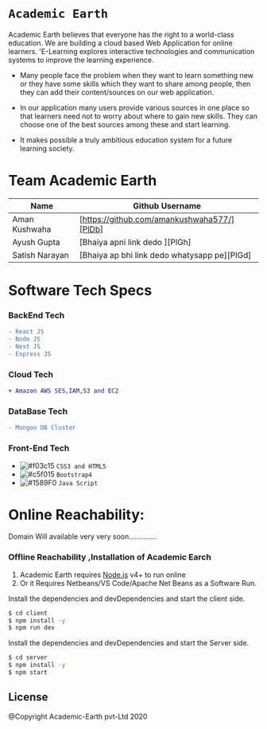 # ``` Academic Earth ```
Academic Earth believes that everyone has the right to a world-class education. We are building  a cloud based Web Application for online learners. 'E-Learning explores interactive technologies and communication systems to improve the learning experience.
  - Many people face the problem when they want to learn something new or they have some skills which they want to share among people, then they can add their content/sources on our web application.

  -  In our application many users provide various sources in one place so that learners need not to worry about where to gain new skills. They can choose one of the best sources among these and start learning.

  - It makes possible a truly ambitious education system for a future learning society.
 
# Team Academic Earth
| Name | Github Username |
| ------ | ------ |
| Aman Kushwaha | [https://github.com/amankushwaha577/][PlDb] |
| Ayush Gupta | [Bhaiya apni link dedo ][PlGh] |
| Satish Narayan  | [Bhaiya ap bhi link dedo whatysapp pe][PlGd] |
 

# Software Tech Specs
### BackEnd Tech
```diff
- React JS
- Node JS
- Next JS
- Express JS
````
### Cloud Tech
```diff
+ Amazon AWS SES,IAM,S3 and EC2
```

### DataBase Tech
 ```diff
- Mongoo DB Cluster
```
 
### Front-End Tech
- ![#f03c15](https://via.placeholder.com/15/f03c15/000000?text=+) `CSS3 and HTML5`
- ![#c5f015](https://via.placeholder.com/15/c5f015/000000?text=+) `Bootstrap4`
- ![#1589F0](https://via.placeholder.com/15/1589F0/000000?text=+) `Java Script`

# Online Reachability:
Domain Will available very very soon..............

### Offline Reachability ,Installation of Academic Earch
1. Academic Earth requires [Node.js](https://nodejs.org/) v4+ to run online
2. Or it Requires Netbeans/VS Code/Apache Net Beans as a Software Run.

Install the dependencies and devDependencies and start the client side.
```sh
$ cd client
$ npm install -y
$ npm run dev
```

Install the dependencies and devDependencies and start the Server side.
```sh
$ cd server
$ npm install -y
$ npm start
```

License
----
@Copyright Academic-Earth pvt-Ltd 2020
